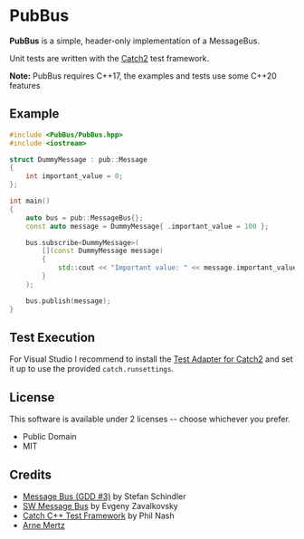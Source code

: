 # PubBus

**PubBus** is a simple, header-only implementation of a MessageBus.

Unit tests are written with the [Catch2](https://github.com/catchorg/Catch2) test framework.

**Note:** PubBus requires C++17, the examples and tests use some C++20 features

## Example

```c++
#include <PubBus/PubBus.hpp>
#include <iostream>

struct DummyMessage : pub::Message
{
    int important_value = 0;
};

int main()
{
    auto bus = pub::MessageBus{};
    const auto message = DummyMessage{ .important_value = 100 };

    bus.subscribe<DummyMessage>(
        [](const DummyMessage message)
        {
            std::cout << "Important value: " << message.important_value << "\n";
        }
    );

    bus.publish(message);
}
```

## Test Execution

For Visual Studio I recommend to install the [Test Adapter for Catch2](https://github.com/JohnnyHendriks/TestAdapter_Catch2) and set it up to use the provided `catch.runsettings`.

## License

This software is available under 2 licenses -- choose whichever you prefer.

- Public Domain
- MIT

## Credits

* [Message Bus (GDD #3)](http://www.optank.org/2013/04/02/game-development-design-3-message-bus/) by Stefan Schindler
* [SW Message Bus](http://www.codeproject.com/Articles/723656/SW-Message-Bus) by Evgeny Zavalkovsky
* [Catch C++ Test Framework](https://github.com/philsquared/Catch) by Phil Nash
* [Arne Mertz](https://twitter.com/arne_mertz/status/710815232168476672)
